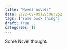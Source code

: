 ```yaml
---
title: "Novel novels"
date: 2022-09-09T22:06:25Z
tags: ["Some book thing"]
draft: true
categories: []
---
```


Some Novel thought.

